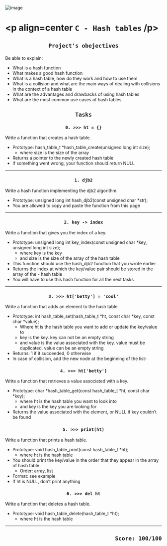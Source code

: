 ![image](https://upload.wikimedia.org/wikipedia/commons/thumb/7/7d/Hash_table_3_1_1_0_1_0_0_SP.svg/1200px-Hash_table_3_1_1_0_1_0_0_SP.svg.png)

# <p align=center `C - Hash tables` /p>

## <p align=center> `Project's obejectives` </p>
Be able to explain:
- What is a hash function
- What makes a good hash function
- What is a hash table, how do they work and how to use them
- What is a collision and what are the main ways of dealing with collisions in the context of a hash table
- What are the advantages and drawbacks of using hash tables
- What are the most common use cases of hash tables

## <p align=center>`Tasks` </p>
### <p align=center>`0. >>> ht = {}` </p>
Write a function that creates a hash table.

- Prototype: hash_table_t *hash_table_create(unsigned long int size);
  - where size is the size of the array
- Returns a pointer to the newly created hash table
- If something went wrong, your function should return NULL
----------------------------------------
### <p align=center>`1. djb2` </p>
Write a hash function implementing the djb2 algorithm.

- Prototype: unsigned long int hash_djb2(const unsigned char *str);
- You are allowed to copy and paste the function from this page
----------------------------------------
### <p align=center>`2. key -> index` </p>
Write a function that gives you the index of a key.

- Prototype: unsigned long int key_index(const unsigned char *key, unsigned long int size);
  - where key is the key
  - and size is the size of the array of the hash table
- This function should use the hash_djb2 function that you wrote earlier
- Returns the index at which the key/value pair should be stored in the array of the - hash table
- You will have to use this hash function for all the next tasks
----------------------------------------
### <p align=center>`3. >>> ht['betty'] = 'cool'` </p>
Write a function that adds an element to the hash table.

- Prototype: int hash_table_set(hash_table_t *ht, const char *key, const char *value);
  - Where ht is the hash table you want to add or update the key/value to
  - key is the key. key can not be an empty string
  - and value is the value associated with the key. value must be duplicated. value can be an empty string
- Returns: 1 if it succeeded, 0 otherwise
- In case of collision, add the new node at the beginning of the list- 
### <p align=center>`4. >>> ht['betty']` </p>
Write a function that retrieves a value associated with a key.

- Prototype: char *hash_table_get(const hash_table_t *ht, const char *key);
  - where ht is the hash table you want to look into
  - and key is the key you are looking for
- Returns the value associated with the element, or NULL if key couldn’t be found
### <p align=center>`5. >>> print(ht)` </p>
Write a function that prints a hash table.

- Prototype: void hash_table_print(const hash_table_t *ht);
  - where ht is the hash table
- You should print the key/value in the order that they appear in the array of hash table
  - Order: array, list
- Format: see example
- If ht is NULL, don’t print anything
### <p align=center>`6. >>> del ht` </p>
Write a function that deletes a hash table.

- Prototype: void hash_table_delete(hash_table_t *ht);
  - where ht is the hash table
----------------------------------------
  ## <p align=right>`Score: 100/100`</p>

